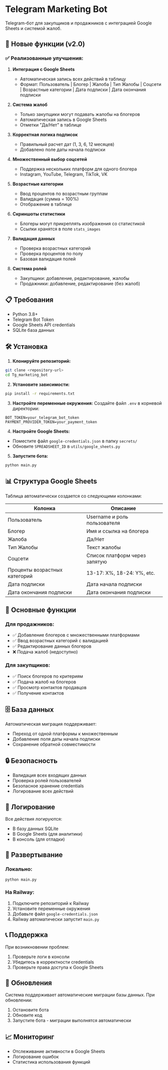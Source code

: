 # Telegram Marketing Bot

Telegram-бот для закупщиков и продажников с интеграцией Google Sheets и системой жалоб.

## 🚀 Новые функции (v2.0)

### ✅ Реализованные улучшения:

1. **Интеграция с Google Sheets**
   - Автоматическая запись всех действий в таблицу
   - Формат: Пользователь | Блогер | Жалоба | Тип Жалобы | Соцсети | Возрастные категории | Дата подписки | Дата окончания подписки

2. **Система жалоб**
   - Только закупщики могут подавать жалобы на блогеров
   - Автоматическая запись в Google Sheets
   - Отметки "Да/Нет" в таблице

3. **Корректная логика подписок**
   - Правильный расчет дат (1, 3, 6, 12 месяцев)
   - Добавлено поле даты начала подписки

4. **Множественный выбор соцсетей**
   - Поддержка нескольких платформ для одного блогера
   - Instagram, YouTube, Telegram, TikTok, VK

5. **Возрастные категории**
   - Ввод процентов по возрастным группам
   - Валидация (сумма = 100%)
   - Отображение в таблице

6. **Скриншоты статистики**
   - Блогеры могут прикреплять изображения со статистикой
   - Ссылки хранятся в поле `stats_images`

7. **Валидация данных**
   - Проверка возрастных категорий
   - Проверка процентов по полу
   - Базовая валидация полей

8. **Система ролей**
   - Закупщики: добавление, редактирование, жалобы
   - Продажники: добавление, редактирование (без жалоб)

## 📋 Требования

- Python 3.8+
- Telegram Bot Token
- Google Sheets API credentials
- SQLite база данных

## 🛠️ Установка

1. **Клонируйте репозиторий:**
```bash
git clone <repository-url>
cd Tg_marketing_bot
```

2. **Установите зависимости:**
```bash
pip install -r requirements.txt
```

3. **Настройте переменные окружения:**
Создайте файл `.env` в корневой директории:
```env
BOT_TOKEN=your_telegram_bot_token
PAYMENT_PROVIDER_TOKEN=your_payment_token
```

4. **Настройте Google Sheets:**
- Поместите файл `google-credentials.json` в папку `secrets/`
- Обновите `SPREADSHEET_ID` в `utils/google_sheets.py`

5. **Запустите бота:**
```bash
python main.py
```

## 📊 Структура Google Sheets

Таблица автоматически создается со следующими колонками:

| Колонка | Описание |
|---------|----------|
| Пользователь | Username и роль пользователя |
| Блогер | Имя и ссылка на блогера |
| Жалоба | Да/Нет |
| Тип Жалобы | Текст жалобы |
| Соцсети | Список платформ через запятую |
| Проценты возрастных категорий | 13-17: X%, 18-24: Y%, etc. |
| Дата подписки | Дата начала подписки |
| Дата окончания подписки | Дата окончания подписки |

## 🔧 Основные функции

### Для продажников:
- ✅ Добавление блогеров с множественными платформами
- ✅ Ввод возрастных категорий с валидацией
- ✅ Редактирование данных блогеров
- ❌ Подача жалоб (недоступно)

### Для закупщиков:
- ✅ Поиск блогеров по критериям
- ✅ Подача жалоб на блогеров
- ✅ Просмотр контактов продавцов
- ✅ Получение контактов

## 🗄️ База данных

Автоматическая миграция поддерживает:
- Переход от одной платформы к множественным
- Добавление поля даты начала подписки
- Сохранение обратной совместимости

## 🔒 Безопасность

- Валидация всех входящих данных
- Проверка ролей пользователей
- Безопасное хранение credentials
- Логирование всех действий

## 📝 Логирование

Все действия логируются:
- В базу данных SQLite
- В Google Sheets (для аналитики)
- В консоль (для отладки)

## 🚀 Развертывание

### Локально:
```bash
python main.py
```

### На Railway:
1. Подключите репозиторий к Railway
2. Установите переменные окружения
3. Добавьте файл `google-credentials.json`
4. Railway автоматически запустит `main.py`

## 📞 Поддержка

При возникновении проблем:
1. Проверьте логи в консоли
2. Убедитесь в корректности credentials
3. Проверьте права доступа к Google Sheets

## 🔄 Обновления

Система поддерживает автоматические миграции базы данных. При обновлении:
1. Остановите бота
2. Обновите код
3. Запустите бота - миграции выполнятся автоматически

## 📈 Мониторинг

- Отслеживание активности в Google Sheets
- Логирование ошибок
- Статистика использования функций